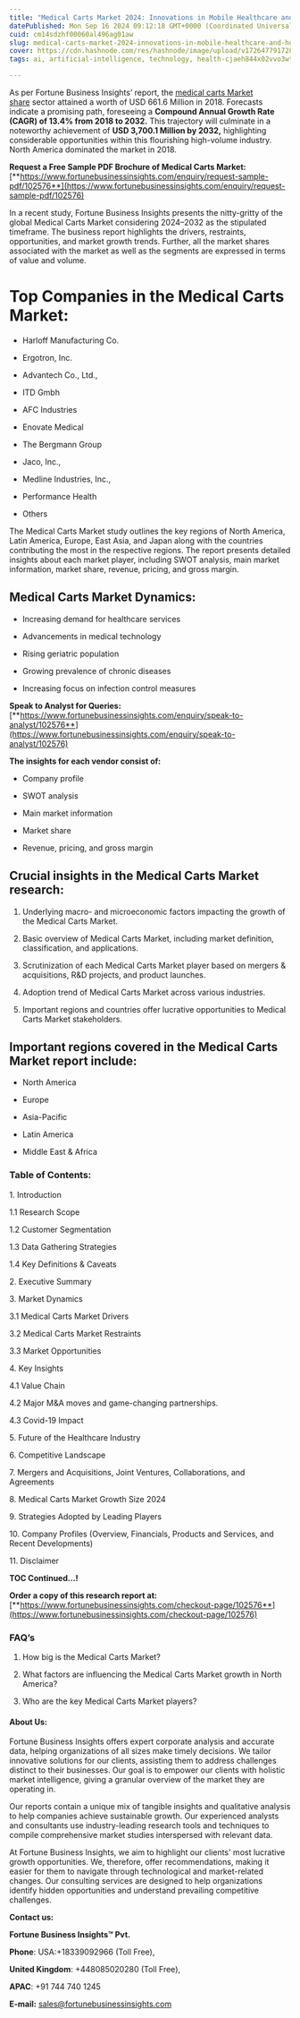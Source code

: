 ```yaml
---
title: "Medical Carts Market 2024: Innovations in Mobile Healthcare and Hospital Equipment Management"
datePublished: Mon Sep 16 2024 09:12:18 GMT+0000 (Coordinated Universal Time)
cuid: cm14sdzhf00060al496ag01aw
slug: medical-carts-market-2024-innovations-in-mobile-healthcare-and-hospital-equipment-management
cover: https://cdn.hashnode.com/res/hashnode/image/upload/v1726477917280/b6e60dfb-8927-4e12-94fb-c3219640cc4a.png
tags: ai, artificial-intelligence, technology, health-cjaeh844x02vvo3wtj5r2s75q, healthcare

---
```


As per Fortune Business Insights’ report, the [medical carts Market share](https://www.fortunebusinessinsights.com/medical-carts-market-102576) sector attained a worth of USD 661.6 Million in 2018. Forecasts indicate a promising path, foreseeing a **Compound Annual Growth Rate (CAGR) of 13.4% from 2018 to 2032.** This trajectory will culminate in a noteworthy achievement of **USD 3,700.1 Million by 2032,** highlighting considerable opportunities within this flourishing high-volume industry. North America dominated the market in 2018.

**Request a Free Sample PDF Brochure of Medical Carts Market:** [**https://www.fortunebusinessinsights.com/enquiry/request-sample-pdf/102576**](https://www.fortunebusinessinsights.com/enquiry/request-sample-pdf/102576)

In a recent study, Fortune Business Insights presents the nitty-gritty of the global Medical Carts Market considering 2024–2032 as the stipulated timeframe. The business report highlights the drivers, restraints, opportunities, and market growth trends. Further, all the market shares associated with the market as well as the segments are expressed in terms of value and volume.

# **Top Companies in the Medical Carts Market:**

* Harloff Manufacturing Co.
    
* Ergotron, Inc.
    
* Advantech Co., Ltd.,
    
* ITD Gmbh
    
* AFC Industries
    
* Enovate Medical
    
* The Bergmann Group
    
* Jaco, Inc.,
    
* Medline Industries, Inc.,
    
* Performance Health
    
* Others
    

The Medical Carts Market study outlines the key regions of North America, Latin America, Europe, East Asia, and Japan along with the countries contributing the most in the respective regions. The report presents detailed insights about each market player, including SWOT analysis, main market information, market share, revenue, pricing, and gross margin.

## Medical Carts Market **Dynamics**:

* Increasing demand for healthcare services
    
* Advancements in medical technology
    
* Rising geriatric population
    
* Growing prevalence of chronic diseases
    
* Increasing focus on infection control measures
    

**Speak to Analyst for Queries:** [**https://www.fortunebusinessinsights.com/enquiry/speak-to-analyst/102576**](https://www.fortunebusinessinsights.com/enquiry/speak-to-analyst/102576)

**The insights for each vendor consist of:**

* Company profile
    
* SWOT analysis
    
* Main market information
    
* Market share
    
* Revenue, pricing, and gross margin
    

## **Crucial insights in the Medical Carts Market research:**

1. Underlying macro- and microeconomic factors impacting the growth of the Medical Carts Market.
    
2. Basic overview of Medical Carts Market, including market definition, classification, and applications.
    
3. Scrutinization of each Medical Carts Market player based on mergers & acquisitions, R&D projects, and product launches.
    
4. Adoption trend of Medical Carts Market across various industries.
    
5. Important regions and countries offer lucrative opportunities to Medical Carts Market stakeholders.
    

## **Important regions covered in the Medical Carts Market report include:**

* North America
    
* Europe
    
* Asia-Pacific
    
* Latin America
    
* Middle East & Africa
    

### **Table of Contents:**

1\. Introduction

1.1 Research Scope

1.2 Customer Segmentation

1.3 Data Gathering Strategies

1.4 Key Definitions & Caveats

2\. Executive Summary

3\. Market Dynamics

3.1 Medical Carts Market Drivers

3.2 Medical Carts Market Restraints

3.3 Market Opportunities

4\. Key Insights

4.1 Value Chain

4.2 Major M&A moves and game-changing partnerships.

4.3 Covid-19 Impact

5\. Future of the Healthcare Industry

6\. Competitive Landscape

7\. Mergers and Acquisitions, Joint Ventures, Collaborations, and Agreements

8\. Medical Carts Market Growth Size 2024

9\. Strategies Adopted by Leading Players

10\. Company Profiles (Overview, Financials, Products and Services, and Recent Developments)

11\. Disclaimer

**TOC Continued…!**

**Order a copy of this research report at:** [**https://www.fortunebusinessinsights.com/checkout-page/102576**](https://www.fortunebusinessinsights.com/checkout-page/102576)

### **FAQ’s**

1. How big is the Medical Carts Market?
    
2. What factors are influencing the Medical Carts Market growth in North America?
    
3. Who are the key Medical Carts Market players?
    

#### **About Us:**

Fortune Business Insights offers expert corporate analysis and accurate data, helping organizations of all sizes make timely decisions. We tailor innovative solutions for our clients, assisting them to address challenges distinct to their businesses. Our goal is to empower our clients with holistic market intelligence, giving a granular overview of the market they are operating in.

Our reports contain a unique mix of tangible insights and qualitative analysis to help companies achieve sustainable growth. Our experienced analysts and consultants use industry-leading research tools and techniques to compile comprehensive market studies interspersed with relevant data.

At Fortune Business Insights, we aim to highlight our clients' most lucrative growth opportunities. We, therefore, offer recommendations, making it easier for them to navigate through technological and market-related changes. Our consulting services are designed to help organizations identify hidden opportunities and understand prevailing competitive challenges.

**Contact us:**

**Fortune Business Insights™ Pvt.**

**Phone**: USA:+18339092966 (Toll Free),

**United Kingdom**: +448085020280 (Toll Free),

**APAC**: +91 744 740 1245

**E-mail:** [sales@fortunebusinessinsights.com](mailto:sales@fortunebusinessinsights.com)